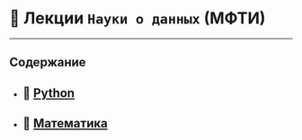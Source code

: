 # :closed_book: Лекции `Науки о данных` (МФТИ) 
___
## Содержание
- ## :snake: [Python](https://github.com/NazarovMichail/Lectures-notes-MIPT/tree/master/Python)

- ## :1234: [Математика](https://github.com/NazarovMichail/Lectures-notes-MIPT/tree/master/Math)
